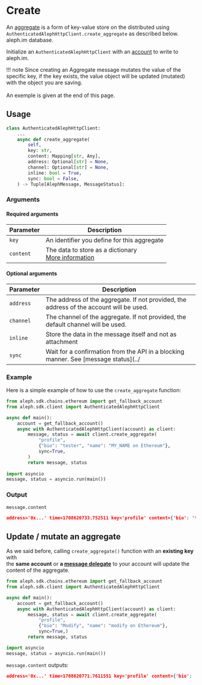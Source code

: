# Create

An [aggregate](../../../protocol/object_types/aggregates.md) is a form of key-value store on the distributed  using `AuthenticatedAlephHttpClient.create_aggregate` as described below.
aleph.im database.

Initialize an `AuthenticatedAlephHttpClient` with an [account](../accounts.md) to write to aleph.im.

!!! note
    Since creating an Aggregate message mutates the value of the specific key,
    if the key exists, the value object will be updated (mutated) with the object you are saving. <br>
    <br> An exemple is given at the end of this page.

## Usage

```python
class AuthenticatedAlephHttpClient:
    ...
    async def create_aggregate(
        self,
        key: str,
        content: Mapping[str, Any],
        address: Optional[str] = None,
        channel: Optional[str] = None,
        inline: bool = True,
        sync: bool = False,
    ) -> Tuple[AlephMessage, MessageStatus]:
```

### Arguments

#### Required arguments

| Parameter | Description                                                                                                            |
|-----------|------------------------------------------------------------------------------------------------------------------------|
| `key`     | An identifier you define for this aggregate                                                                            |
| `content` | The data to store as a dictionary<br> [More information](../../../../protocol/object_types/aggregates/#content-format) |

#### Optional arguments

| Parameter | Description                                                                             |
|-----------|-----------------------------------------------------------------------------------------|
| `address` | The address of the aggregate. If not provided, the address of the account will be used. |
| `channel` | The channel of the aggregate. If not provided, the default channel will be used.        |
| `inline`  | Store the data in the message itself and not as attachment                              |
| `sync`    | Wait for a confirmation from the API in a blocking manner. See [message status](../     |


### Example

Here is a simple example of how to use the `create_aggregate` function:

```python
from aleph.sdk.chains.ethereum import get_fallback_account
from aleph.sdk.client import AuthenticatedAlephHttpClient

async def main():
    account = get_fallback_account()
    async with AuthenticatedAlephHttpClient(account) as client:
        message, status = await client.create_aggregate(
            "profile",
            {"bio": "tester", "name": "MY_NAME on Ethereum"},
            sync=True,
        )
        return message, status
        
import asyncio
message, status = asyncio.run(main())
```

### Output

`message.content`
```json
address='0x...' time=1708620733.752511 key='profile' content={'bio': 'tester', 'name': 'MY_NAME on Ethereum'}
```

## Update / mutate an aggregate

As we said before, calling `create_aggregate()` function with an **existing key** with<br>the **same account** or **a [message delegate](./delegate.md)** to your account will update the content of the aggregate.

```python
from aleph.sdk.chains.ethereum import get_fallback_account
from aleph.sdk.client import AuthenticatedAlephHttpClient

async def main():
    account = get_fallback_account()
    async with AuthenticatedAlephHttpClient(account) as client:
        message, status = await client.create_aggregate(
            "profile",
            {"bio": "Modify", "name": "modify on Ethereum"},
            sync=True,)
        return message, status

import asyncio
message, status = asyncio.run(main())
```

`message.content`
outputs:

```json
address='0x...' time=1708620771.7611551 key='profile' content={'bio': 'Modify', 'name': 'modify on Ethereum'}
```